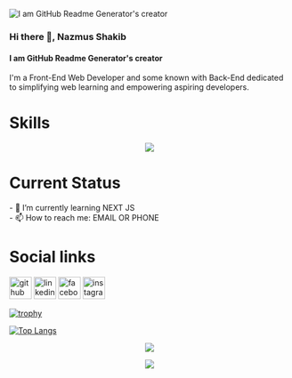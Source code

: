 ![I am GitHub Readme Generator's creator](https://media.licdn.com/dms/image/D5616AQEI3OeRhpjMaQ/profile-displaybackgroundimage-shrink_350_1400/0/1702125426463?e=1707350400&v=beta&t=3g3NVhBEWel-uvyty2pnV8zcld7j7-yv6hOJ0VvD5lY)

### Hi there 👋, Nazmus Shakib
#### I am GitHub Readme Generator's creator

I'm a Front-End Web Developer and some known with Back-End dedicated to simplifying web learning and empowering aspiring developers.

<h1>Skills</h1>
<p align="center">
  <a href="https://skillicons.dev">
    <img src="https://skillicons.dev/icons?i=html,css,tailwind,firebase,js,react,vite,nodejs,mongodb,express,vscode" />
  </a>
</p>

<h1>Current Status</h1>
- 🌱 I’m currently learning NEXT JS <br/>
- 📫 How to reach me: EMAIL OR  PHONE 

<h1>Social links</h1>


[<img src='https://cdn.jsdelivr.net/npm/simple-icons@3.0.1/icons/github.svg' alt='github' height='40'>](https://github.com/Najmus73)  [<img src='https://cdn.jsdelivr.net/npm/simple-icons@3.0.1/icons/linkedin.svg' alt='linkedin' height='40'>](https://www.linkedin.com/in/https://www.linkedin.com/in/najmus-shakib-879734b7/)  [<img src='https://cdn.jsdelivr.net/npm/simple-icons@3.0.1/icons/facebook.svg' alt='facebook' height='40'>](https://www.facebook.com/https://www.facebook.com/NajmusShakib2/)  [<img src='https://cdn.jsdelivr.net/npm/simple-icons@3.0.1/icons/instagram.svg' alt='instagram' height='40'>](https://www.instagram.com/https://www.instagram.com/najmus73//)
  

[![trophy](https://github-profile-trophy.vercel.app/?username=Najmus73)](https://github.com/ryo-ma/github-profile-trophy)


<p align="center">

[![Top Langs](https://github-readme-stats.vercel.app/api/top-langs/?username=Najmus73)](https://github.com/anuraghazra/github-readme-stats)
</p>

<p align="center">
    <img src="https://github-readme-stats.vercel.app/api?username=Najmus73&show_icons=true" />
</p>  

  
<p align="center">
    <img src="https://streak-stats.demolab.com/?user=Najmus73" />
</p>



